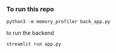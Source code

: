 ### To run this repo 

```
python3 -m memory_profiler back_app.py
```
to  run the backend 


```
streamlit run app.py
```